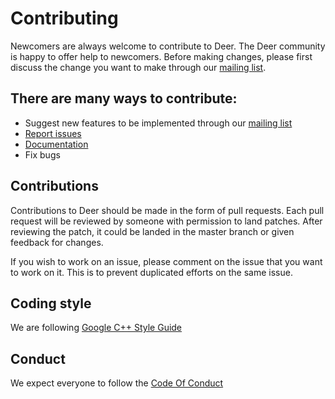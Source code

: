 # Contributing

Newcomers are always welcome to contribute to Deer. The Deer community is happy to offer help to newcomers.
Before making changes, please first discuss the change you want to make through our [mailing list](deer-project@googlegroups.com).


## There are many ways to contribute:

+ Suggest new features to be implemented through our [mailing list](deer-project@googlegroups.com)
+ [Report issues](https://github.com/abahmed/Deer/issues)
+ [Documentation](https://github.com/abahmed/Deer/wiki)
+ Fix bugs

## Contributions

Contributions to Deer should be made in the form of pull requests. Each pull request will be reviewed by someone with permission to land patches. After reviewing the patch, it could be landed in the master branch or given feedback for changes.

If you wish to work on an issue, please comment on the issue that you want to work on it. This is to prevent duplicated efforts on the same issue.

## Coding style
We are following [Google C++ Style Guide](https://google.github.io/styleguide/cppguide.html)

## Conduct
We expect everyone to follow the [Code Of Conduct](https://github.com/abahmed/Deer/blob/master/docs/CODE_OF_CONDUCT.md)